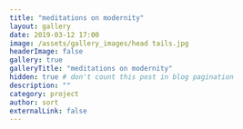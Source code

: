 ```yaml
---
title: "meditations on modernity"
layout: gallery
date: 2019-03-12 17:00
image: /assets/gallery_images/head tails.jpg
headerImage: false
gallery: true
galleryTitle: "meditations on modernity"
hidden: true # don't count this post in blog pagination
description: ""
category: project
author: sort
externalLink: false
---
```

